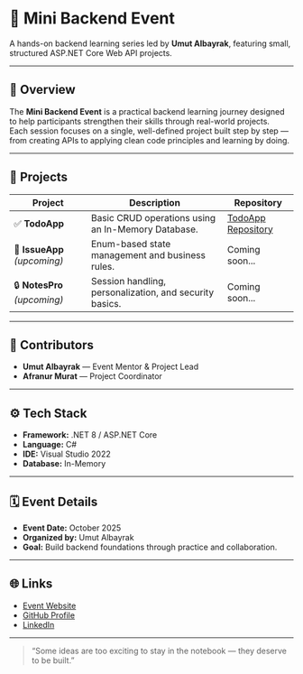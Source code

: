 # 🧩 Mini Backend Event

A hands-on backend learning series led by **Umut Albayrak**, featuring small, structured ASP.NET Core Web API projects.

---

## 📘 Overview
The **Mini Backend Event** is a practical backend learning journey designed to help participants strengthen their skills through real-world projects.  
Each session focuses on a single, well-defined project built step by step — from creating APIs to applying clean code principles and learning by doing.

---

## 🚀 Projects

| Project | Description | Repository |
|----------|--------------|-------------|
| ✅ **TodoApp** | Basic CRUD operations using an In-Memory Database. | [TodoApp Repository](#) |
| 🔧 **IssueApp** *(upcoming)* | Enum-based state management and business rules. | Coming soon... |
| 🔒 **NotesPro** *(upcoming)* | Session handling, personalization, and security basics. | Coming soon... |

---

## 👥 Contributors

- **Umut Albayrak** — Event Mentor & Project Lead  
- **Afranur Murat** — Project Coordinator  

---

## ⚙️ Tech Stack
- **Framework:** .NET 8 / ASP.NET Core  
- **Language:** C#  
- **IDE:** Visual Studio 2022  
- **Database:** In-Memory  

---

## 🗓️ Event Details
- **Event Date:** October 2025  
- **Organized by:** Umut Albayrak  
- **Goal:** Build backend foundations through practice and collaboration.

---

## 🌐 Links
- [Event Website](https://umutalb.github.io/Backend-Event-Site/)
- [GitHub Profile](https://github.com/Umutalb)
- [LinkedIn](www.linkedin.com/in/umut-albayrak24)

---

> “Some ideas are too exciting to stay in the notebook — they deserve to be built.”
